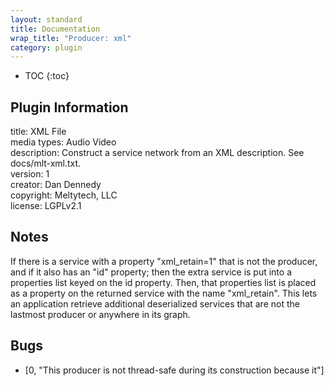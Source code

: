```yaml
---
layout: standard
title: Documentation
wrap_title: "Producer: xml"
category: plugin
---
```

* TOC
{:toc}

## Plugin Information

title: XML File  
media types:
Audio  Video  
description: Construct a service network from an XML description. See docs/mlt-xml.txt.  
version: 1  
creator: Dan Dennedy  
copyright: Meltytech, LLC  
license: LGPLv2.1  

## Notes

If there is a service with a property &quot;xml_retain=1&quot; that is not the producer, and if it also has an &quot;id&quot; property; then the extra service is put into a properties list keyed on the id property. Then, that properties list is placed as a property on the returned service with the name &quot;xml_retain&quot;. This lets an application retrieve additional deserialized services that are not the lastmost producer or anywhere in its graph.

## Bugs

* [0, "This producer is not thread-safe during its construction because it"]

